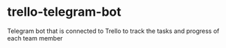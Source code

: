 # trello-telegram-bot
Telegram bot that is connected to Trello to track the tasks and progress of each team member
